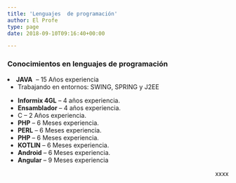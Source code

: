 ```yaml
---
title: 'Lenguajes  de programación'
author: El Profe
type: page
date: 2018-09-10T09:16:40+00:00

---
```

<h3 style="text-align: left;">
  Conocimientos en lenguajes de programación
</h3>

<li style="text-align: justify;">
  <strong>JAVA</strong>  &#8211; 15 Años experiencia <ul>
    <li>
      Trabajando en entornos: SWING, SPRING y J2EE
    </li>
  </ul>
</li>

  * **Informix 4GL** &#8211; 4 años experiencia.
  * **Ensamblador** &#8211; 4 años experiencia.
  * C &#8211; 2 Años experiencia.
  * **PHP** &#8211; 6 Meses experiencia.
  * **PERL** &#8211; 6 Meses experiencia.
  * **PHP** &#8211; 6 Meses experiencia.
  * **KOTLIN** &#8211; 6 Meses experiencia.
  * **Android** &#8211; 6 Meses experiencia.
  * **Angular** &#8211; 9 Meses experiencia

<div>
</div>

<p style="text-align: right;">
  xxxx
</p>